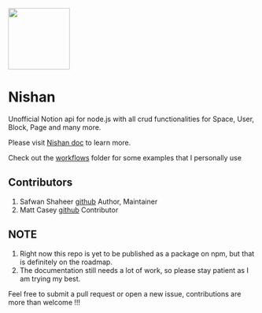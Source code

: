 <img height="125px" width="125px" src = "https://raw.githubusercontent.com/Nishan-Open-Source/Nishan/c6b6a44002d83f53cc5ca0d671554be25fe11a14/public/Logo.svg">

# Nishan

Unofficial Notion api for node.js with all crud functionalities for Space, User, Block, Page and many more.

Please visit [Nishan doc](https://nishan-docs.netlify.app/) to learn more.

Check out the [workflows](https://github.com/Nishan-Open-Source/Nishan/tree/master/workflows) folder for some examples that I personally use

## Contributors

1. Safwan Shaheer [github](https://github.com/Devorein) Author, Maintainer
2. Matt Casey [github](https://github.com/mattcasey) Contributor

## NOTE

1. Right now this repo is yet to be published as a package on npm, but that is definitely on the roadmap.
2. The documentation still needs a lot of work, so please stay patient as I am trying my best.

Feel free to submit a pull request or open a new issue, contributions are more than welcome !!!

